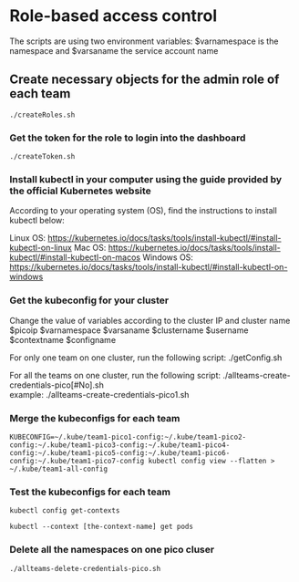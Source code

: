 # Role-based access control
The scripts are using two environment variables:
	$varnamespace is the namespace
	and 
	$varsaname the service account name

## Create necessary objects for the admin role of each team 
	./createRoles.sh

### Get the token for the role to login into the dashboard
	./createToken.sh

### Install kubectl in your computer using the guide provided by the official Kubernetes website

According to your operating system (OS), find the instructions to install kubectl below:

Linux OS: https://kubernetes.io/docs/tasks/tools/install-kubectl/#install-kubectl-on-linux
Mac OS: https://kubernetes.io/docs/tasks/tools/install-kubectl/#install-kubectl-on-macos
Windows OS: https://kubernetes.io/docs/tasks/tools/install-kubectl/#install-kubectl-on-windows

### Get the kubeconfig for your cluster
Change the value of variables according to the cluster IP and cluster name
$picoip
$varnamespace
$varsaname
$clustername
$username
$contextname
$configname

For only one team on one cluster, run the following script:
	./getConfig.sh

For all the teams on one cluster, run the following script:
	./allteams-create-credentials-pico[#No].sh  
	example: ./allteams-create-credentials-pico1.sh

### Merge the kubeconfigs for each team

	KUBECONFIG=~/.kube/team1-pico1-config:~/.kube/team1-pico2-config:~/.kube/team1-pico3-config:~/.kube/team1-pico4-config:~/.kube/team1-pico5-config:~/.kube/team1-pico6-config:~/.kube/team1-pico7-config kubectl config view --flatten > ~/.kube/team1-all-config

### Test the kubeconfigs for each team

	kubectl config get-contexts

	kubectl --context [the-context-name] get pods

### Delete all the namespaces on one pico cluser

	./allteams-delete-credentials-pico.sh	